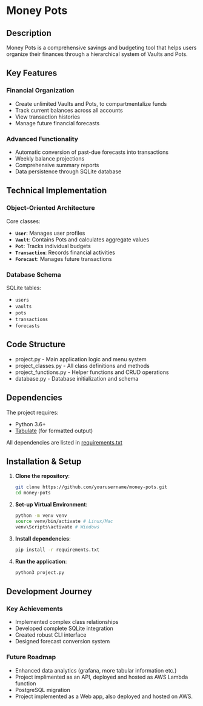 # Money Pots  

## Description  
Money Pots is a comprehensive savings and budgeting tool that helps users organize their finances through a hierarchical system of Vaults and Pots.

## Key Features  

### Financial Organization  
- Create unlimited Vaults and Pots, to compartmentalize funds
- Track current balances across all accounts  
- View transaction histories  
- Manage future financial forecasts  

### Advanced Functionality  
- Automatic conversion of past-due forecasts into transactions 
- Weekly balance projections  
- Comprehensive summary reports  
- Data persistence through SQLite database  

## Technical Implementation  

### Object-Oriented Architecture  
Core classes:  
- **`User`**: Manages user profiles  
- **`Vault`**: Contains Pots and calculates aggregate values  
- **`Pot`**: Tracks individual budgets  
- **`Transaction`**: Records financial activities  
- **`Forecast`**: Manages future transactions  

### Database Schema  
SQLite tables:  
- `users`  
- `vaults`  
- `pots`  
- `transactions`  
- `forecasts`  

## Code Structure 
- project.py - Main application logic and menu system
- project_classes.py - All class definitions and methods
- project_functions.py - Helper functions and CRUD operations
- database.py - Database initialization and schema

## Dependencies

The project requires:
- Python 3.6+
- [Tabulate](https://pypi.org/project/tabulate/) (for formatted output)

All dependencies are listed in [requirements.txt](requirements.txt)

## Installation & Setup

1. **Clone the repository**:
   ```bash
   git clone https://github.com/yourusername/money-pots.git
   cd money-pots

2. **Set-up Virtual Environment**:
    ```bash
    python -m venv venv
    source venv/bin/activate # Linux/Mac
    venv\Scripts\activate # Windows

3. **Install dependencies**:
    ```bash
    pip install -r requirements.txt

4. **Run the application**:
    ```bash
    python3 project.py

## Development Journey

### Key Achievements
- Implemented complex class relationships
- Developed complete SQLite integration
- Created robust CLI interface
- Designed forecast conversion system

### Future Roadmap
- Enhanced data analytics (grafana, more tabular information etc.)
- Project implimented as an API, deployed and hosted as AWS Lambda function
- PostgreSQL migration 
- Project implemented as a Web app, also deployed and hosted on AWS. 
